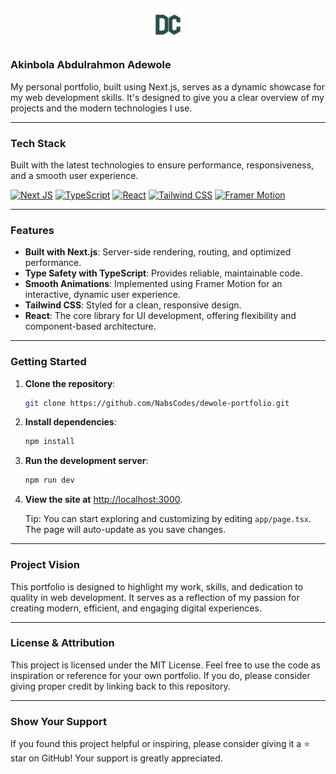 ## <p align="center"><img src="/app/icon.png" height="52" alt="Logo" /><br></p>

### Akinbola Abdulrahmon Adewole

My personal portfolio, built using Next.js, serves as a dynamic showcase for my web development skills. It's designed to give you a clear overview of my projects and the modern technologies I use.

---

### Tech Stack

Built with the latest technologies to ensure performance, responsiveness, and a smooth user experience.

[![Next JS](https://img.shields.io/badge/Next.js-black?style=for-the-badge&logo=next.js&logoColor=white)](https://nextjs.org)
[![TypeScript](https://img.shields.io/badge/TypeScript-blue?style=for-the-badge&logo=typescript&logoColor=white)](https://www.typescriptlang.org/)
[![React](https://img.shields.io/badge/React-20232A?style=for-the-badge&logo=react&logoColor=61DAFB)](https://reactjs.org/)
[![Tailwind CSS](https://img.shields.io/badge/TailwindCSS-38B2AC?style=for-the-badge&logo=tailwind-css&logoColor=white)](https://tailwindcss.com/)
[![Framer Motion](https://img.shields.io/badge/Framer%20Motion-0055FF?style=for-the-badge&logo=framer&logoColor=white)](https://www.framer.com/motion/)

---

### Features

- **Built with Next.js**: Server-side rendering, routing, and optimized performance.
- **Type Safety with TypeScript**: Provides reliable, maintainable code.
- **Smooth Animations**: Implemented using Framer Motion for an interactive, dynamic user experience.
- **Tailwind CSS**: Styled for a clean, responsive design.
- **React**: The core library for UI development, offering flexibility and component-based architecture.

---

### Getting Started

1. **Clone the repository**:

   ```bash
   git clone https://github.com/NabsCodes/dewole-portfolio.git
   ```

2. **Install dependencies**:

   ```bash
   npm install
   ```

3. **Run the development server**:

   ```bash
   npm run dev
   ```

4. **View the site at** [http://localhost:3000](http://localhost:3000).

   Tip: You can start exploring and customizing by editing `app/page.tsx`. The page will auto-update as you save changes.

---

### Project Vision

This portfolio is designed to highlight my work, skills, and dedication to quality in web development. It serves as a reflection of my passion for creating modern, efficient, and engaging digital experiences.

---

### License & Attribution

This project is licensed under the MIT License. Feel free to use the code as inspiration or reference for your own portfolio. If you do, please consider giving proper credit by linking back to this repository.

---

### Show Your Support

If you found this project helpful or inspiring, please consider giving it a ⭐ star on GitHub! Your support is greatly appreciated.
